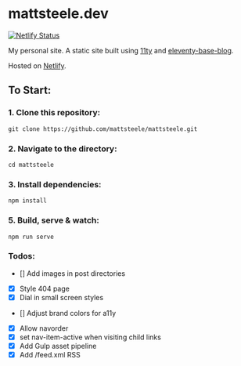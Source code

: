 # mattsteele.dev

[![Netlify Status](https://api.netlify.com/api/v1/badges/21825428-ad07-4f65-b2a0-fd72783f8747/deploy-status)](https://app.netlify.com/sites/peaceful-albattani-1d96dc/deploys)

My personal site. A static site built using [11ty](https://github.com/11ty/eleventy) and [eleventy-base-blog](https://github.com/11ty/eleventy-base-blog).

Hosted on [Netlify](https://netlify.com/).

## To Start:

### 1. Clone this repository:

```
git clone https://github.com/mattsteele/mattsteele.git
```


### 2. Navigate to the directory:

```
cd mattsteele
```

### 3. Install dependencies:

```
npm install
```

### 5. Build, serve & watch:

```
npm run serve
```

### Todos:
- [] Add images in post directories
- [x] Style 404 page
- [x] Dial in small screen styles
- [] Adjust brand colors for a11y
- [x] Allow navorder
- [x] set nav-item-active when visiting child links
- [x] Add Gulp asset pipeline
- [x] Add /feed.xml RSS
